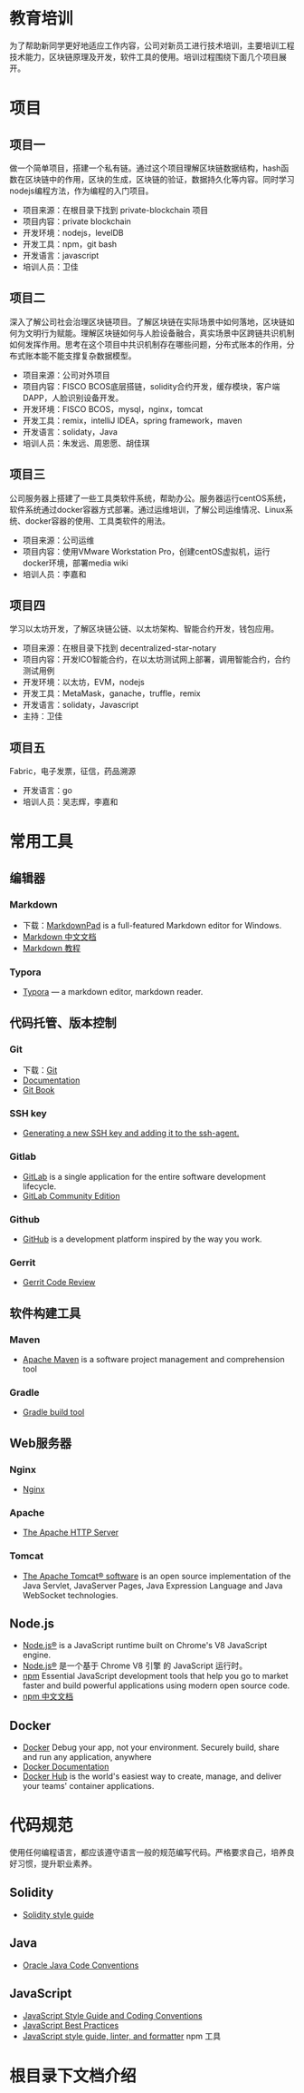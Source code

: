 # 教育培训

为了帮助新同学更好地适应工作内容，公司对新员工进行技术培训，主要培训工程技术能力，区块链原理及开发，软件工具的使用。培训过程围绕下面几个项目展开。

# 项目

## 项目一

做一个简单项目，搭建一个私有链。通过这个项目理解区块链数据结构，hash函数在区块链中的作用，区块的生成，区块链的验证，数据持久化等内容。同时学习nodejs编程方法，作为编程的入门项目。

- 项目来源：在根目录下找到 private-blockchain 项目
- 项目内容：private blockchain
- 开发环境：nodejs，levelDB
- 开发工具：npm，git bash
- 开发语言：javascript
- 培训人员：卫佳

## 项目二

深入了解公司社会治理区块链项目。了解区块链在实际场景中如何落地，区块链如何为文明行为赋能。理解区块链如何与人脸设备融合，真实场景中区跨链共识机制如何发挥作用。思考在这个项目中共识机制存在哪些问题，分布式账本的作用，分布式账本能不能支撑复杂数据模型。

- 项目来源：公司对外项目
- 项目内容：FISCO BCOS底层搭链，solidity合约开发，缓存模块，客户端DAPP，人脸识别设备开发。
- 开发环境：FISCO BCOS，mysql，nginx，tomcat
- 开发工具：remix，intelliJ IDEA，spring framework，maven
- 开发语言：solidaty，Java
- 培训人员：朱发远、周恩愿、胡佳琪

## 项目三

公司服务器上搭建了一些工具类软件系统，帮助办公。服务器运行centOS系统，软件系统通过docker容器方式部署。通过运维培训，了解公司运维情况、Linux系统、docker容器的使用、工具类软件的用法。

- 项目来源：公司运维
- 项目内容：使用VMware Workstation Pro，创建centOS虚拟机，运行docker环境，部署media wiki
- 培训人员：李嘉和

## 项目四

学习以太坊开发，了解区块链公链、以太坊架构、智能合约开发，钱包应用。

- 项目来源：在根目录下找到 decentralized-star-notary
- 项目内容：开发ICO智能合约，在以太坊测试网上部署，调用智能合约，合约测试用例
- 开发环境：以太坊，EVM，nodejs
- 开发工具：MetaMask，ganache，truffle，remix
- 开发语言：solidaty，Javascript
- 主持：卫佳

## 项目五

Fabric，电子发票，征信，药品溯源

- 开发语言：go
- 培训人员：吴志辉，李嘉和

# 常用工具

## 编辑器

### Markdown

- 下载：[MarkdownPad](http://markdownpad.com/) is a full-featured Markdown editor for Windows.
- [Markdown 中文文档](https://markdown-zh.readthedocs.io/en/latest/)
- [Markdown 教程](https://www.runoob.com/markdown/md-tutorial.html)

### Typora

- [Typora](https://typora.io/) — a markdown editor, markdown reader.

## 代码托管、版本控制

### Git

- 下载：[Git](https://git-scm.com/)
- [Documentation](https://git-scm.com/doc)
- [Git Book](https://git-scm.com/book/en/v2)

### SSH key

- [Generating a new SSH key and adding it to the ssh-agent.](https://help.github.com/en/articles/generating-a-new-ssh-key-and-adding-it-to-the-ssh-agent)

### Gitlab

- [GitLab](https://about.gitlab.com/) is a single application for the entire software development lifecycle.
- [GitLab Community Edition](https://gitlab.com/gitlab-org/gitlab-ce/)

### Github

- [GitHub](https://github.com/) is a development platform inspired by the way you work.

### Gerrit

- [Gerrit Code Review](https://www.gerritcodereview.com/)

## 软件构建工具

### Maven

- [Apache Maven](https://maven.apache.org/) is a software project management and comprehension tool

### Gradle

- [Gradle build tool](https://gradle.org/)

## Web服务器

### Nginx

- [Nginx](https://nginx.org/en/)

### Apache

- [The Apache HTTP Server](https://httpd.apache.org/)

### Tomcat

- [The Apache Tomcat® software](http://tomcat.apache.org/) is an open source implementation of the Java Servlet, JavaServer Pages, Java Expression Language and Java WebSocket technologies.

## Node.js

- [Node.js®](https://nodejs.org/en/) is a JavaScript runtime built on Chrome's V8 JavaScript engine.
- [Node.js®](https://nodejs.org/zh-cn/) 是一个基于 Chrome V8 引擎 的 JavaScript 运行时。
- [npm](https://www.npmjs.com/) Essential JavaScript development tools that help you go to market faster and build powerful applications using modern open source code.
- [npm 中文文档](https://www.npmjs.cn/)

## Docker

- [Docker](https://www.docker.com/) Debug your app, not your environment. Securely build, share and run any application, anywhere
- [Docker Documentation](https://docs.docker.com/)
- [Docker Hub](https://hub.docker.com/) is the world's easiest way to create, manage, and deliver your teams' container applications.

# 代码规范

使用任何编程语言，都应该遵守语言一般的规范编写代码。严格要求自己，培养良好习惯，提升职业素养。

## Solidity

- [Solidity style guide](https://solidity.readthedocs.io/en/v0.5.10/style-guide.html)

## Java

- [Oracle Java Code Conventions](https://www.oracle.com/technetwork/java/codeconventions-150003.pdf)

## JavaScript

- [JavaScript Style Guide and Coding Conventions](https://www.w3schools.com/js/js_conventions.asp)
- [JavaScript Best Practices](https://www.w3schools.com/js/js_best_practices.asp)
- [JavaScript style guide, linter, and formatter](https://standardjs.com/) npm 工具

# 根目录下文档介绍

